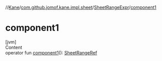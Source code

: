 //[Kane](../../index.md)/[com.github.jomof.kane.impl.sheet](../index.md)/[SheetRangeExpr](index.md)/[component1](component1.md)



# component1  
[jvm]  
Content  
operator fun [component1](component1.md)(): [SheetRangeRef](../../com.github.jomof.kane.impl/-sheet-range-ref/index.md)  



